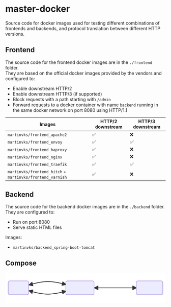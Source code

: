 # master-docker

Source code for docker images used for testing different combinations of frontends and backends,
and protocol translation between different HTTP versions.

## Frontend

The source code for the frontend docker images are in the `./frontend` folder.  
They are based on the official docker images provided by the vendors and configured to:

- Enable downstream HTTP/2
- Enable downstream HTTP/3 (if supported)
- Block requests with a path starting with `/admin`
- Forward requests to a docker container with name `backend` running in the same docker network on port 8080 using
  HTTP/1.1

| Images                                                    | HTTP/2 downstream  | HTTP/3 downstream  |
|-----------------------------------------------------------|--------------------|--------------------|
| `martinvks/frontend_apache2`                              | :white_check_mark: | :x:                |
| `martinvks/frontend_envoy`                                | :white_check_mark: | :white_check_mark: |
| `martinvks/frontend_haproxy`                              | :white_check_mark: | :x:                |
| `martinvks/frontend_nginx`                                | :white_check_mark: | :x:                |
| `martinvks/frontend_traefik`                              | :white_check_mark: | :white_check_mark: |
| `martinvks/frontend_hitch` + `martinvks/frontend_varnish` | :white_check_mark: | :x:                |

## Backend

The source code for the backend docker images are in the `./backend` folder.  
They are configured to:

- Run on port 8080
- Serve static HTML files

Images:
- `martinvks/backend_spring-boot-tomcat`


## Compose
![Flowchart](./flow.svg)